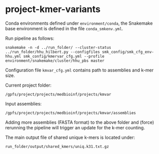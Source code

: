 # project-kmer-variants

Conda environments defined under `environment/conda`, the Snakemake base environment is defined in the file `conda_smkenv.yml`.

Run pipeline as follows:

```
snakemake -n -d ../run_folder/ --cluster-status ../run_folder/hhu_hilbert.py --configfiles smk_config/smk_cfg_env-hhu.yml smk_config/kmervar_cfg.yml --profile environment/snakemake/cluster/hhu_pbs master
```

Configuration file `kmvar_cfg.yml` contains path to assemblies and k-mer size.

Current project folder:

```
/gpfs/project/projects/medbioinf/projects/kmvar
```

Input assemblies:

```
/gpfs/project/projects/medbioinf/projects/kmvar/assemblies
```

Adding more assemblies (FASTA format) to the above folder and (force) rerunning the pipeline will trigger an update for the k-mer counting.

The main output file of shared unique k-mers is located under:

```
run_folder/output/shared_kmers/uniq.k31.txt.gz
```
